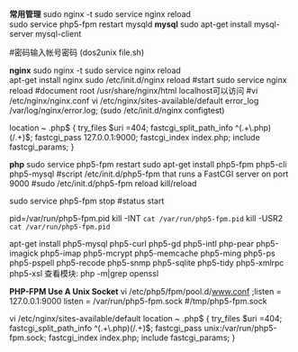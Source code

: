 **常用管理**
sudo nginx -t     sudo service nginx reload  
sudo service php5-fpm restart
mysqld
**mysql**
sudo apt-get install mysql-server mysql-client

#密码输入帐号密码 (dos2unix file.sh)

**nginx** sudo nginx -t     sudo service nginx reload  
apt-get install nginx
sudo /etc/init.d/nginx reload    #start 
sudo service nginx reload
#document root /usr/share/nginx/html   localhost可以访问
#vi /etc/nginx/nginx.conf  vi /etc/nginx/sites-available/default
error_log /var/log/nginx/error.log;
(sudo /etc/init.d/nginx configtest)

location ~ \.php$ {
                try_files $uri =404;
                fastcgi_split_path_info ^(.+\.php)(/.+)$;
                fastcgi_pass 127.0.0.1:9000;
                fastcgi_index index.php;
                include fastcgi_params;
        }


**php**  sudo service php5-fpm restart
sudo apt-get install php5-fpm php5-cli php5-mysql
#script /etc/init.d/php5-fpm that runs a FastCGI server on port 9000
#sudo /etc/init.d/php5-fpm reload
kill/reload

sudo service php5-fpm stop   #status  start

pid=/var/run/php5-fpm.pid
kill -INT `cat /var/run/php5-fpm.pid`
kill -USR2 `cat /var/run/php5-fpm.pid`

apt-get install php5-mysql php5-curl php5-gd php5-intl php-pear php5-imagick php5-imap php5-mcrypt php5-memcache php5-ming php5-ps php5-pspell php5-recode php5-snmp php5-sqlite php5-tidy php5-xmlrpc php5-xsl
查看模块: php -m|grep openssl

**PHP-FPM Use A Unix Socket**
vi /etc/php5/fpm/pool.d/www.conf
;listen = 127.0.0.1:9000
listen = /var/run/php5-fpm.sock   #/tmp/php5-fpm.sock  

vi /etc/nginx/sites-available/default
location ~ \.php$ {
                try_files $uri =404;
                fastcgi_split_path_info ^(.+\.php)(/.+)$;
                fastcgi_pass unix:/var/run/php5-fpm.sock;
                fastcgi_index index.php;
                include fastcgi_params;
        }